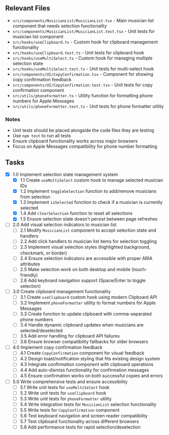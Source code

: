 ## Relevant Files

* `src/components/MusicianList/MusicianList.tsx` - Main musician list component that needs selection functionality
* `src/components/MusicianList/MusicianList.test.tsx` - Unit tests for musician list component
* `src/hooks/useClipboard.ts` - Custom hook for clipboard management functionality
* `src/hooks/useClipboard.test.ts` - Unit tests for clipboard hook
* `src/hooks/useMultiSelect.ts` - Custom hook for managing multiple selection state
* `src/hooks/useMultiSelect.test.ts` - Unit tests for multi-select hook
* `src/components/UI/CopyConfirmation.tsx` - Component for showing copy confirmation feedback
* `src/components/UI/CopyConfirmation.test.tsx` - Unit tests for copy confirmation component
* `src/utils/phoneFormatter.ts` - Utility function for formatting phone numbers for Apple Messages
* `src/utils/phoneFormatter.test.ts` - Unit tests for phone formatter utility

### Notes

* Unit tests should be placed alongside the code files they are testing
* Use `npm test` to run all tests
* Ensure clipboard functionality works across major browsers
* Focus on Apple Messages compatibility for phone number formatting

## Tasks

* [x] 1.0 Implement selection state management system
  + [x] 1.1 Create `useMultiSelect` custom hook to manage selected musician IDs
  + [x] 1.2 Implement `toggleSelection` function to add/remove musicians from selection
  + [x] 1.3 Implement `isSelected` function to check if a musician is currently selected
  + [x] 1.4 Add `clearSelection` function to reset all selections
  + [x] 1.5 Ensure selection state doesn't persist between page refreshes
* [ ] 2.0 Add visual selection indicators to musician list
  + [ ] 2.1 Modify `MusicianList` component to accept selection state and handlers
  + [ ] 2.2 Add click handlers to musician list items for selection toggling
  + [ ] 2.3 Implement visual selection styles (highlighted background, checkmark, or border)
  + [ ] 2.4 Ensure selection indicators are accessible with proper ARIA attributes
  + [ ] 2.5 Make selection work on both desktop and mobile (touch-friendly)
  + [ ] 2.6 Add keyboard navigation support (Space/Enter to toggle selection)
* [ ] 3.0 Create clipboard management functionality
  + [ ] 3.1 Create `useClipboard` custom hook using modern Clipboard API
  + [ ] 3.2 Implement `phoneFormatter` utility to format numbers for Apple Messages
  + [ ] 3.3 Create function to update clipboard with comma-separated phone numbers
  + [ ] 3.4 Handle dynamic clipboard updates when musicians are selected/deselected
  + [ ] 3.5 Add error handling for clipboard API failures
  + [ ] 3.6 Ensure browser compatibility fallbacks for older browsers
* [ ] 4.0 Implement copy confirmation feedback
  + [ ] 4.1 Create `CopyConfirmation` component for visual feedback
  + [ ] 4.2 Design toast/notification styling that fits existing design system
  + [ ] 4.3 Integrate confirmation component with clipboard operations
  + [ ] 4.4 Add auto-dismiss functionality for confirmation messages
  + [ ] 4.5 Ensure confirmation works on both successful copies and errors
* [ ] 5.0 Write comprehensive tests and ensure accessibility
  + [ ] 5.1 Write unit tests for `useMultiSelect` hook
  + [ ] 5.2 Write unit tests for `useClipboard` hook
  + [ ] 5.3 Write unit tests for `phoneFormatter` utility
  + [ ] 5.4 Write integration tests for `MusicianList` selection functionality
  + [ ] 5.5 Write tests for `CopyConfirmation` component
  + [ ] 5.6 Test keyboard navigation and screen reader compatibility
  + [ ] 5.7 Test clipboard functionality across different browsers
  + [ ] 5.8 Add performance tests for rapid selection/deselection 
